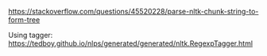 https://stackoverflow.com/questions/45520228/parse-nltk-chunk-string-to-form-tree

Using tagger:
https://tedboy.github.io/nlps/generated/generated/nltk.RegexpTagger.html


